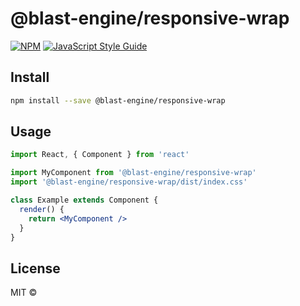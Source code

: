 # @blast-engine/responsive-wrap

> 

[![NPM](https://img.shields.io/npm/v/@blast-engine/responsive-wrap.svg)](https://www.npmjs.com/package/@blast-engine/responsive-wrap) [![JavaScript Style Guide](https://img.shields.io/badge/code_style-standard-brightgreen.svg)](https://standardjs.com)

## Install

```bash
npm install --save @blast-engine/responsive-wrap
```

## Usage

```jsx
import React, { Component } from 'react'

import MyComponent from '@blast-engine/responsive-wrap'
import '@blast-engine/responsive-wrap/dist/index.css'

class Example extends Component {
  render() {
    return <MyComponent />
  }
}
```

## License

MIT © [](https://github.com/)
